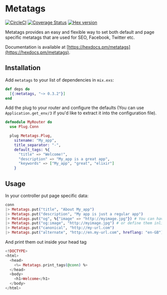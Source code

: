 # Metatags

[![CircleCI](https://circleci.com/gh/johantell/metatags.svg?style=svg)](https://circleci.com/gh/johantell/metatags)
[![Coverage Status](https://coveralls.io/repos/github/johantell/metatags/badge.svg?branch=master)](https://coveralls.io/github/johantell/metatags?branch=master)
[![Hex version](https://img.shields.io/hexpm/v/metatags.svg)](https://hex.pm/metatags)

Metatags provides an easy and flexible way to set both default and page specific metatags that are
used for SEO, Facebook, Twitter etc.

Documentation is available at [https://hexdocs.pm/metatags](https://hexdocs.pm/metatags).

## Installation

Add `metatags` to your list of dependencies in `mix.exs`:

```elixir
def deps do
  [{:metatags, "~> 0.3.2"}]
end
```

Add the plug to your router and configure the defaults
(You can use `Application.get_env/3` if you'd like to extract it into the
configuration file).

```elixir
defmodule MyRouter do
  use Plug.Conn

  plug Metatags.Plug,
    sitename: "My_app",
    title_separator: "-",
    default_tags: %{
      "title" => "Welcome!",
      "description" => "My_app is a great app",
      "keywords" => ["My_app", "great", "elixir"]
    }
```

## Usage

In your controller put page specific data:
```elixir
conn
|> Metatags.put("title", "About My_app")
|> Metatags.put("description", "My app is just a regular app")
|> Metatags.put("og", %{"image" => "http://myimage.jpg"}) # You can have nested structures
|> Metatags.put("og:image", "http://myimage.jpg") # or define them inline
|> Metatags.put("canonical", "http://my-url.com")
|> Metatags.put("alternate", "http://en.my-url.com", hreflang: "en-GB")
```

And print them out inside your head tag
```elixir
<!DOCTYPE>
<html>
  <head>
    <%= Metatags.print_tags(@conn) %>
  </head>
  <body>
    <h1>Welcome</h1>
  </body>
</html>
```
